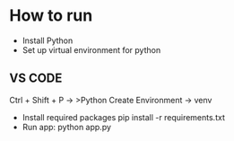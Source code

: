 # How to run
- Install Python
- Set up virtual environment for python
## VS CODE
Ctrl + Shift + P -> >Python Create Environment -> venv
- Install required packages
pip install -r requirements.txt
- Run app:
python app.py